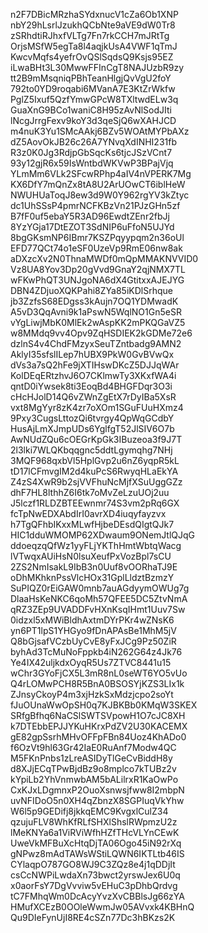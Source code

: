 n2F7DBicMRzhaSYdxnucV1cZa6Ob1XNP
nbY29hLsrlJzukhQCbNte9aVE9dW0Tr8
zSRhdtiRJhxfVLTg7Fn7rkCCH7mJRtTg
OrjsMSfW5egTa8l4aqjkUsA4VWF1qTmJ
KwcvMqfs4yefrOvQSlSqdsQ9Ksjs95EZ
iLwaBHt3L30MwwFFInCgT8NAJUzbR9zy
tt2B9mMsqniqPBhTeanHlgjQvVgU2foY
792to0YD9roqabi6MVanA7E3KtZrWkfw
PglZ5Ixuf5QzfYmwGPcW8TXltwdELw3q
GuaXnG9BCo1waniC8H95zAvNlSodJIti
lNcgJrrgFexv9koY3d3qeSjQ6wXAHJCD
m4nuK3Yu1SMcAAkj6BZv5WOAtMYPbAXz
dZ5AovOkJB26c26A7YNvqXdINHI231fb
R3z0K0Jg3RdjpGbSqcKs6tjcJSzVCnt7
93y12gjR6x59IsWntbdWKVwP3BPajVjq
YLmMm6VLk2SFcwRPhp4aIV4nVPERK7Mg
KX6DfY7mQnZx8tA8U2ArUOwCT6iblHeW
NWUHUaToqJ8ew3d9W0Y962rgYV3kZtyc
dc1UhSSsP4pmrNCFKBzVn21PJzGHn5zf
B7fF0uf5ebaY5R3AD96EwdtZEnr2fbJj
8YzYGja17DtEZOT3SdNIP6uFfoN5UJYd
8bgGKsmNP6IBmr7KSZPqyypqm2n36oUl
EFD77QCt74o1eSF0UzeVp9RmE06nw8ak
aDXzcXv2N0ThnaMWDf0mQpMMAKNVVID0
Vz8UA8Yov3Dp20gVvd9GnaY2qjNMX7TL
wFKwPhQT3UNJgoNA6dX4GtitxxAJEJYG
DBN4ZDjuoXQKPahi8ZYa85iKDlSrhque
jb3ZzfsS68EDgss3kAujn7OQ1YDMwadK
A5vD3QqAvni9k1aPswN5WqlNO1Gn5eSR
vYgLiwjMbK0MlEk2wAspKK2mPKQGaVZ5
w8MMdq9vv4Opv9ZqHSDIEK2kGDMe72e6
dzlnS4v4ChdFMzyxSeuTZntbadg9AMN2
AklyI35sfslILep7hUBX9PkW0GvBVwQx
dVs3a7sQ2hFe9jXTIHswDKcZ5DJJqWAr
KolDEqERtzhvJ6O7CKlmwTy3XKxfWA4i
qntD0iYwsek8ti3EoqBd4BHGFDqr3O3i
cHcHJolD14Q6vZWnZgEtX7rDyIBa5XsR
vxt8MgYyr8zK4zr7oXOm1SGuFUuHXmz4
9Pxy3CugsLttozQi6tvrgy4QpWqGCdbY
HusAjLmXJmpUDs6YglfgT52JlSIV6O7b
AwNUdZQu6cOEGrKpGk3IBuzeoa3f9J7T
2l3lki7WLQKbqqgnc5ddtLgymqhg7NHj
3MQF968qxbVl5HplGvp2u6nZ6yqpR5kL
tD17lCFmvgIM2d4kuPcS6RwyqHLaEkYA
Z4zS4XwR9b2sjVVFhuNcMjfXSuUggGZz
dhF7HL8lthhZ6I6tk7oMvZeLzuUOj2uu
J5lczf1RLDZBTEEwnmr74S3vm2pRq6GX
fcTpNwEDXAbdIrI0avrXD4iuqyfayzvx
h7TgQFhbIKxxMLwfHjbeDEsdQIgtQJk7
HIC1dduWMOMP62XDwaum9ONemJtlQJqG
ddoeqzqQfWz1yyFLjYKThHmtWbtqWacg
lVTwqxAUiHsN0lsuXeufPxVozBpl7sCU
2ZS2NmIsakL9IbB3n0Uuf8vOORhaTJ9E
oDhMKhknPssVlcHOx31GplLldztBzmzY
SuPIQZ0rEiGAW0mnb7auAGdyymOWUg7g
DlaaHsKeNKC6qoMh57QFEE5DC5ZtvNmA
qRZ3ZEp9UVADDFvHXnKsqIHmt1Uuv7Sw
0idzxl5xMWiBldhAxtmDYrPKr4wZNsK6
yn6PT1lpS1YHGyo9fDnAPAsBe1MhM5jV
Q8bGjsafVCzbUyCvE8yFxJCg9Pz50ZiR
byhAd3TcMuNoFppkb4iN262G64z4Jk76
Ye4IX42uljkdxOyqR5Us7ZTVC8441u15
wChr3GYoFjCX5L3mR8nL0seWT6YO5vUo
Q4rLOMwPCH8R5BnA0BSOSYjKZS3LIx1k
ZJnsyCkoyP4m3xjHzkSxMdzjcpo2soYt
fJuOUnaWwOpSH0q7KJBKBb0KMqW3SKEX
SRfgBfhq6NaCSlSWTSVpowH1O7cJC8XH
k7DTEbbEPJJYKuHKrxPdZV2U30KACEMX
gE82gpSsrhMHvOFFpFBn84Uoz4KhADo0
f6OzVt9hl63Gr42IaE0RuAnf7Modw4QC
M5FKnPnbs1zLreASIDyTlGeCvBiddH8y
d8XJjECqTPwBjdBz9o8mplco7kTUBz2v
kYpiLb2YhVnmwbAM5bALilrxR1KaOwPo
CxKJxLDgmnxP2OuoXsnwsjfww8I2mbpN
uvNFIDoO5n0XH4qZbnzX8SGPIuqVkYhw
W6l5p9GEDifj8jkkqEMC9KvgxlCulZ34
qzujuFLV8WhKfRLfSHXlShslRWpmzU2z
lMeKNYa6a1ViRViWfhHZfTHcVLYnCEwK
UweVkMFBuXcHtqDjTA06Ogo45iN92rXq
gNPwz8mAdTAWsWStiLQWN6IKTLtb46IS
CYlaqpO787GO8WJ9C3ZQz8e4j1qDDjIt
csCcNWPiLwdaXn73bwct2yrswJex6U0q
x0aorFsY7DgVvviw5vEHuC3pDhbQrdvg
tC7FMhqWm0DcAcyYvzXvCBBlsJg66zYA
HMufXCEzB0OOleWwmJw05AVvxk4KBHnQ
Qu9DIeFynUjI8RE4cSZn77Dc3hBKzs2K
